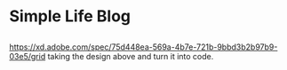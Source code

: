 # Simple Life Blog

## 
https://xd.adobe.com/spec/75d448ea-569a-4b7e-721b-9bbd3b2b97b9-03e5/grid
taking the design above and turn it into code.


